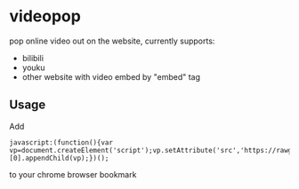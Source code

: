 videopop
========
pop online video out on the website, currently supports:
- bilibili
- youku
- other website with video embed by "embed" tag

## Usage
Add 
```
javascript:(function(){var vp=document.createElement('script');vp.setAttribute('src','https://rawgit.com/archion/videopop/master/videopop.js');document.getElementsByTagName('head')[0].appendChild(vp);})();
```

to your chrome browser bookmark
